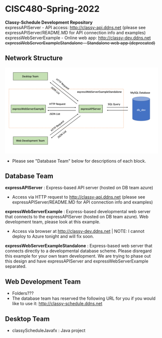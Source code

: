 # CISC480-Spring-2022
**Classy-Schedule Development Repository**
</br>
expressAPIServer - API access: http://classy-api.ddns.net (please see expressAPIServer/README.MD for API connection info and examples)
</br>
expressWebServerExample - Online web app: http://classy-dev.ddns.net
</br>
~~expressWebServerExampleStandalone - Standalone web app (deprecated)~~

## Network Structure
![Alt text](documentation/classy-schedule-network-layout.png?raw=true "Title")
- Please see "Database Team" below for descriptions of each block. 

## Database Team
**expressAPIServer** : Express-based API server (hosted on DB team azure)
  - Access via HTTP request to http://classy-api.ddns.net (please see expressAPIServer/README.MD for API connection info and examples)

**expressWebServerExample** : Express-based developmental web server that connects to the expressAPIServer (hosted on DB team azure). Web development team, please look at this example.
  - Access via browser at http://classy-dev.ddns.net | NOTE: I cannot deploy to Azure tonight and will fix soon.

**expressWebServerExampleStandalone** : Express-based web server that connects directly to a developmental database scheme. Please disregard this example for your own team development. We are trying to phase out this design and have expressAPIServer and expressWebServerExample separated.

## Web Development Team
- Folders???
- The database team has reserved the following URL for you if you would like to use it: http://classy-schedule.ddns.net

## Desktop Team
- classyScheduleJavafx : Java project
